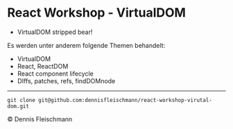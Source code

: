 

# React Workshop - VirtualDOM

* VirtualDOM stripped bear!

Es werden unter anderem folgende Themen behandelt:
- VirtualDOM
- React, ReactDOM
- React component lifecycle
- DIffs, patches, refs, findDOMnode

<hr>

<pre><code>git clone git@github.com:dennisfleischmann/react-workshop-virutal-dom.git</code></pre>

&copy; Dennis Fleischmann